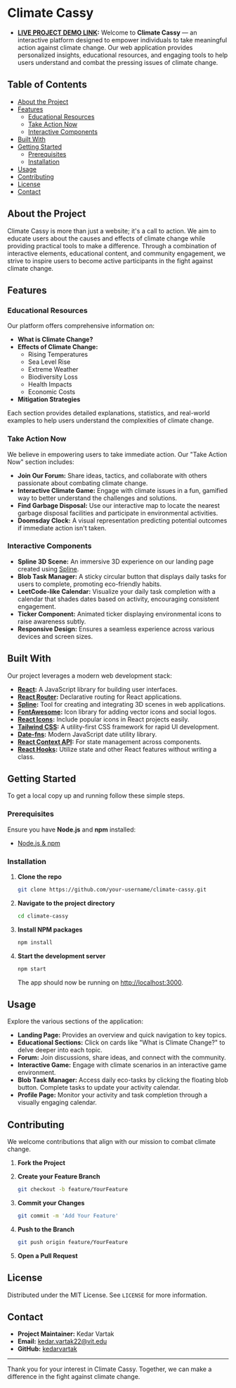 # Climate Cassy
- **[LIVE PROJECT DEMO LINK](https://ieee-climate-change-hackathon.vercel.app):** 
Welcome to **Climate Cassy** — an interactive platform designed to empower individuals to take meaningful action against climate change. Our web application provides personalized insights, educational resources, and engaging tools to help users understand and combat the pressing issues of climate change.


## Table of Contents

- [About the Project](#about-the-project)
- [Features](#features)
  - [Educational Resources](#educational-resources)
  - [Take Action Now](#take-action-now)
  - [Interactive Components](#interactive-components)
- [Built With](#built-with)
- [Getting Started](#getting-started)
  - [Prerequisites](#prerequisites)
  - [Installation](#installation)
- [Usage](#usage)
- [Contributing](#contributing)
- [License](#license)
- [Contact](#contact)

## About the Project

Climate Cassy is more than just a website; it's a call to action. We aim to educate users about the causes and effects of climate change while providing practical tools to make a difference. Through a combination of interactive elements, educational content, and community engagement, we strive to inspire users to become active participants in the fight against climate change.

## Features

### Educational Resources

Our platform offers comprehensive information on:

- **What is Climate Change?**
- **Effects of Climate Change:**
  - Rising Temperatures
  - Sea Level Rise
  - Extreme Weather
  - Biodiversity Loss
  - Health Impacts
  - Economic Costs
- **Mitigation Strategies**

Each section provides detailed explanations, statistics, and real-world examples to help users understand the complexities of climate change.

### Take Action Now

We believe in empowering users to take immediate action. Our "Take Action Now" section includes:

- **Join Our Forum:** Share ideas, tactics, and collaborate with others passionate about combating climate change.
- **Interactive Climate Game:** Engage with climate issues in a fun, gamified way to better understand the challenges and solutions.
- **Find Garbage Disposal:** Use our interactive map to locate the nearest garbage disposal facilities and participate in environmental activities.
- **Doomsday Clock:** A visual representation predicting potential outcomes if immediate action isn't taken.

### Interactive Components

- **Spline 3D Scene:** An immersive 3D experience on our landing page created using [Spline](https://spline.design/).
- **Blob Task Manager:** A sticky circular button that displays daily tasks for users to complete, promoting eco-friendly habits.
- **LeetCode-like Calendar:** Visualize your daily task completion with a calendar that shades dates based on activity, encouraging consistent engagement.
- **Ticker Component:** Animated ticker displaying environmental icons to raise awareness subtly.
- **Responsive Design:** Ensures a seamless experience across various devices and screen sizes.

## Built With

Our project leverages a modern web development stack:

- **[React](https://reactjs.org/):** A JavaScript library for building user interfaces.
- **[React Router](https://reactrouter.com/):** Declarative routing for React applications.
- **[Spline](https://spline.design/):** Tool for creating and integrating 3D scenes in web applications.
- **[FontAwesome](https://fontawesome.com/):** Icon library for adding vector icons and social logos.
- **[React Icons](https://react-icons.github.io/react-icons/):** Include popular icons in React projects easily.
- **[Tailwind CSS](https://tailwindcss.com/):** A utility-first CSS framework for rapid UI development.
- **[Date-fns](https://date-fns.org/):** Modern JavaScript date utility library.
- **[React Context API](https://reactjs.org/docs/context.html):** For state management across components.
- **[React Hooks](https://reactjs.org/docs/hooks-intro.html):** Utilize state and other React features without writing a class.

## Getting Started

To get a local copy up and running follow these simple steps.

### Prerequisites

Ensure you have **Node.js** and **npm** installed:

- [Node.js & npm](https://nodejs.org/en/download/)

### Installation

1. **Clone the repo**

   ```bash
   git clone https://github.com/your-username/climate-cassy.git
   ```

2. **Navigate to the project directory**

   ```bash
   cd climate-cassy
   ```

3. **Install NPM packages**

   ```bash
   npm install
   ```

4. **Start the development server**

   ```bash
   npm start
   ```

   The app should now be running on [http://localhost:3000](http://localhost:3000).

## Usage

Explore the various sections of the application:

- **Landing Page:** Provides an overview and quick navigation to key topics.
- **Educational Sections:** Click on cards like "What is Climate Change?" to delve deeper into each topic.
- **Forum:** Join discussions, share ideas, and connect with the community.
- **Interactive Game:** Engage with climate scenarios in an interactive game environment.
- **Blob Task Manager:** Access daily eco-tasks by clicking the floating blob button. Complete tasks to update your activity calendar.
- **Profile Page:** Monitor your activity and task completion through a visually engaging calendar.

## Contributing

We welcome contributions that align with our mission to combat climate change.

1. **Fork the Project**
2. **Create your Feature Branch**

   ```bash
   git checkout -b feature/YourFeature
   ```

3. **Commit your Changes**

   ```bash
   git commit -m 'Add Your Feature'
   ```

4. **Push to the Branch**

   ```bash
   git push origin feature/YourFeature
   ```

5. **Open a Pull Request**

## License

Distributed under the MIT License. See `LICENSE` for more information.

## Contact

- **Project Maintainer:** Kedar Vartak
- **Email:** kedar.vartak22@vit.edu
- **GitHub:** [kedarvartak](https://github.com/kedarvartak)

---

Thank you for your interest in Climate Cassy. Together, we can make a difference in the fight against climate change.
